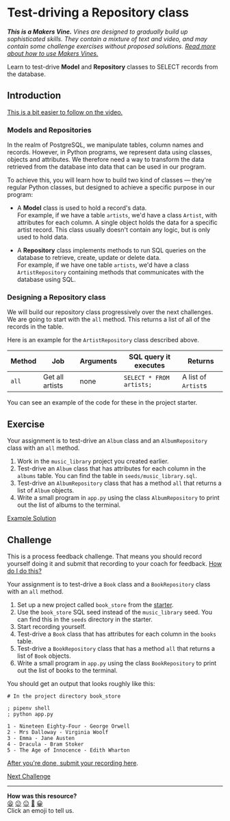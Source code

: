 # Test-driving a Repository class

_**This is a Makers Vine.** Vines are designed to gradually build up
sophisticated skills. They contain a mixture of text and video, and may contain
some challenge exercises without proposed solutions. [Read more about how to use
Makers
Vines.](https://github.com/makersacademy/course/blob/main/labels/vines.md)_

Learn to test-drive **Model** and **Repository** classes to SELECT records from
the database.

## Introduction

[This is a bit easier to follow on the
video.](https://www.youtube.com/watch?v=POF2BNCBAgI&t=0s)

### Models and Repositories

In the realm of PostgreSQL, we manipulate tables, column names and records.
However, in Python programs, we represent data using classes, objects and
attributes. We therefore need a way to transform the data retrieved from the
database into data that can be used in our program. 

To achieve this, you will learn how to build two kind of classes — they're
regular Python classes, but designed to achieve a specific purpose in our
program:

* A **Model** class is used to hold a record's data.  
  For example, if we have a table `artists`, we'd have a class `Artist`, with
  attributes for each column. A single object holds the data for a specific
  artist record. This class usually doesn't contain any logic, but is only used
  to hold data.

* A **Repository** class implements methods to run SQL queries on the database
  to retrieve, create, update or delete data.  
  For example, if we have one table `artists`, we'd have a class
  `ArtistRepository` containing methods that communicates with the database
  using SQL.

### Designing a Repository class

We will build our repository class progressively over the next challenges. We
are going to start with the `all` method. This returns a list of all of the
records in the table.

Here is an example for the `ArtistRepository` class described above.

| Method | Job             | Arguments | SQL query it executes    | Returns             |
| ------ | --------------- | --------- | ------------------------ | ------------------- |
| `all`  | Get all artists | none      | `SELECT * FROM artists;` | A list of `Artist`s |

You can see an example of the code for these in the project starter.

## Exercise

Your assignment is to test-drive an `Album` class and an `AlbumRepository` class
with an `all` method.

1. Work in the `music_library` project you created earlier.
2. Test-drive an `Album` class that has attributes for each column in the
   `albums` table. You can find the table in `seeds/music_library.sql`.
3. Test-drive an `AlbumRepository` class that has a method `all` that returns a
   list of `Album` objects.
4. Write a small program in `app.py` using the class `AlbumRepository` to print
   out the list of albums to the terminal. 

[Example Solution](https://www.youtube.com/watch?v=POF2BNCBAgI&t=1721s)

## Challenge

This is a process feedback challenge. That means you should record yourself
doing it and submit that recording to your coach for feedback. [How do I do
this?](https://github.com/makersacademy/golden-square/blob/main/pills/process_feedback_challenges.md)

Your assignment is to test-drive a `Book` class and a `BookRepository` class
with an `all` method.

1. Set up a new project called `book_store` from the
   [starter](https://github.com/makersacademy/databases-in-python-project-starter).
2. Use the `book_store` SQL seed instead of the `music_library` seed. You can
   find this in the `seeds` directory in the starter.
3. Start recording yourself.
4. Test-drive a `Book` class that has attributes for each column in the `books`
   table.
5. Test-drive a `BookRepository` class that has a method `all` that returns a
   list of `Book` objects.
6. Write a small program in `app.py` using the class `BookRepository` to print
   out the list of books to the terminal.

You should get an output that looks roughly like this:

```shell
# In the project directory book_store

; pipenv shell
; python app.py

1 - Nineteen Eighty-Four - George Orwell
2 - Mrs Dalloway - Virginia Woolf
3 - Emma - Jane Austen
4 - Dracula - Bram Stoker
5 - The Age of Innocence - Edith Wharton
```

[After you're done, submit your recording
here](https://airtable.com/shrNFgNkPWr3d63Db?prefill_Item=dbpy_as01).


[Next Challenge](03_designing_schema_one_table.md)

<!-- BEGIN GENERATED SECTION DO NOT EDIT -->

---

**How was this resource?**  
[😫](https://airtable.com/shrUJ3t7KLMqVRFKR?prefill_Repository=makersacademy%2Fdatabases-in-python&prefill_File=challenges%2F02_test_driving_model_repository_classes.md&prefill_Sentiment=😫) [😕](https://airtable.com/shrUJ3t7KLMqVRFKR?prefill_Repository=makersacademy%2Fdatabases-in-python&prefill_File=challenges%2F02_test_driving_model_repository_classes.md&prefill_Sentiment=😕) [😐](https://airtable.com/shrUJ3t7KLMqVRFKR?prefill_Repository=makersacademy%2Fdatabases-in-python&prefill_File=challenges%2F02_test_driving_model_repository_classes.md&prefill_Sentiment=😐) [🙂](https://airtable.com/shrUJ3t7KLMqVRFKR?prefill_Repository=makersacademy%2Fdatabases-in-python&prefill_File=challenges%2F02_test_driving_model_repository_classes.md&prefill_Sentiment=🙂) [😀](https://airtable.com/shrUJ3t7KLMqVRFKR?prefill_Repository=makersacademy%2Fdatabases-in-python&prefill_File=challenges%2F02_test_driving_model_repository_classes.md&prefill_Sentiment=😀)  
Click an emoji to tell us.

<!-- END GENERATED SECTION DO NOT EDIT -->
